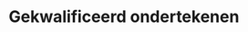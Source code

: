 ---
title: "Gekwalificeerd ondertekenen"
meta_title: ""
type: "service"
layout: "default"
description: ""
draft: false

# Services
services:
  - title: "Gekwalificeerd ondertekenen"
    incentive: "Vidua is beschikbaar op alle ondertekenplatforms."
    content: "Vidua Sign is een gekwalificeerde elektronische handtekening (QES) en heeft dezelfde juridische waarde als een handgeschreven handtekening. U kunt Vidua Sign handtekeningen kopen via alle belangrijke Europese en internationale document- en ondertekenplatforms. Als u de voorkeur geeft aan het gebruik van het Adobe Sign platform om documenten te ondertekenen, kunt u handtekeningen rechtstreeks via Vidua aanschaffen."
    image: "/images/qualified-signing.png"
---